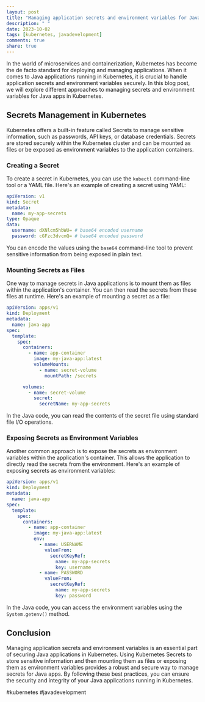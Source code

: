 ```yaml
---
layout: post
title: "Managing application secrets and environment variables for Java apps in Kubernetes"
description: " "
date: 2023-10-02
tags: [kubernetes, javadevelopment]
comments: true
share: true
---
```


In the world of microservices and containerization, Kubernetes has become the de facto standard for deploying and managing applications. When it comes to Java applications running in Kubernetes, it is crucial to handle application secrets and environment variables securely. In this blog post, we will explore different approaches to managing secrets and environment variables for Java apps in Kubernetes.

## Secrets Management in Kubernetes

Kubernetes offers a built-in feature called Secrets to manage sensitive information, such as passwords, API keys, or database credentials. Secrets are stored securely within the Kubernetes cluster and can be mounted as files or be exposed as environment variables to the application containers.

### Creating a Secret

To create a secret in Kubernetes, you can use the `kubectl` command-line tool or a YAML file. Here's an example of creating a secret using YAML:

```yaml
apiVersion: v1
kind: Secret
metadata:
  name: my-app-secrets
type: Opaque
data:
  username: dXNlcm5hbWU= # base64 encoded username
  password: cGFzc3dvcmQ= # base64 encoded password
```

You can encode the values using the `base64` command-line tool to prevent sensitive information from being exposed in plain text.

### Mounting Secrets as Files

One way to manage secrets in Java applications is to mount them as files within the application's container. You can then read the secrets from these files at runtime. Here's an example of mounting a secret as a file:

```yaml
apiVersion: apps/v1
kind: Deployment
metadata:
  name: java-app
spec:
  template:
    spec:
      containers:
        - name: app-container
          image: my-java-app:latest
          volumeMounts:
            - name: secret-volume
              mountPath: /secrets

      volumes:
        - name: secret-volume
          secret:
            secretName: my-app-secrets
```

In the Java code, you can read the contents of the secret file using standard file I/O operations.

### Exposing Secrets as Environment Variables

Another common approach is to expose the secrets as environment variables within the application's container. This allows the application to directly read the secrets from the environment. Here's an example of exposing secrets as environment variables:

```yaml
apiVersion: apps/v1
kind: Deployment
metadata:
  name: java-app
spec:
  template:
    spec:
      containers:
        - name: app-container
          image: my-java-app:latest
          env:
            - name: USERNAME
              valueFrom:
                secretKeyRef:
                  name: my-app-secrets
                  key: username
            - name: PASSWORD
              valueFrom:
                secretKeyRef:
                  name: my-app-secrets
                  key: password
```

In the Java code, you can access the environment variables using the `System.getenv()` method.

## Conclusion

Managing application secrets and environment variables is an essential part of securing Java applications in Kubernetes. Using Kubernetes Secrets to store sensitive information and then mounting them as files or exposing them as environment variables provides a robust and secure way to manage secrets for Java apps. By following these best practices, you can ensure the security and integrity of your Java applications running in Kubernetes.

#kubernetes #javadevelopment